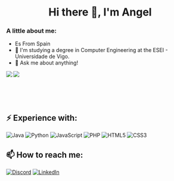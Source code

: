 <h1 align="center">Hi there 👋, I'm Angel</h1>

<h3>A little about me:</h3>

- Es From Spain
- 🔭 I'm studying a degree in Computer Engineering at the ESEI - Universidade de Vigo.
- 💬 Ask me about anything!

<img align="left" src="https://github-readme-stats-five-iota-67.vercel.app/api/top-langs/?username=Angel3245">
<img src="https://github-readme-stats-five-iota-67.vercel.app/api?username=Angel3245&show_icons=true&include_all_commits=true">

<br><br><br>

<h2>⚡ Experience with:</h2>
<p float="left">
	<img style="display:inline" alt="Java" src="https://img.shields.io/badge/java-%23E34D00.svg?style=for-the-badge&logo=java&logoColor=white"/>
  <img style="display:inline" alt="Python" src="https://img.shields.io/badge/python-%2314354C.svg?style=for-the-badge&logo=python&logoColor=white"/>
	<img alt="JavaScript" src="https://img.shields.io/badge/javascript-%23323330.svg?style=for-the-badge&logo=javascript&logoColor=%23F7DF1E"/>
	<img alt="PHP" src="https://img.shields.io/badge/php-%23777BB4.svg?style=for-the-badge&logo=php&logoColor=white"/>
	<img alt="HTML5" src="https://img.shields.io/badge/html5-%23E34F26.svg?style=for-the-badge&logo=html5&logoColor=white"/>
	<img alt="CSS3" src="https://img.shields.io/badge/css3-%231572B6.svg?style=for-the-badge&logo=css3&logoColor=white"/>
</p>

<h2>📫 How to reach me:</h2>

<a target="_blank" href="https://discordapp.com/users/369859373209616388"><img alt="Discord" src="https://img.shields.io/badge/Angel3245%234230-%237289DA.svg?style=for-the-badge&logo=discord&logoColor=white%22"/></a>
<a target="_blank" href="https://www.linkedin.com/in/jose-%C3%A1ngel-p%C3%A9rez-garrido-93437725a"><img alt="LinkedIn" src="https://img.shields.io/badge/linkedin-%230077B5.svg?style=for-the-badge&logo=linkedin&logoColor=white"/></a>


<!--
**Angel3245/Angel3245** is a ✨ _special_ ✨ repository because its `README.md` (this file) appears on your GitHub profile.

Here are some ideas to get you started:

- 🔭 I’m currently working on ...
- 🌱 I’m currently learning ...
- 👯 I’m looking to collaborate on ...
- 🤔 I’m looking for help with ...
- 💬 Ask me about ...
- 📫 How to reach me: ...
- 😄 Pronouns: ...
- ⚡ Fun fact: ...
-->
